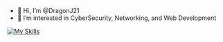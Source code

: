 - 👋 Hi, I’m @DragonJ21
- 👀 I’m interested in CyberSecurity, Networking, and Web Development


[![My Skills](https://skillicons.dev/icons?i=js,html,css,wasm)](https://skillicons.dev)
